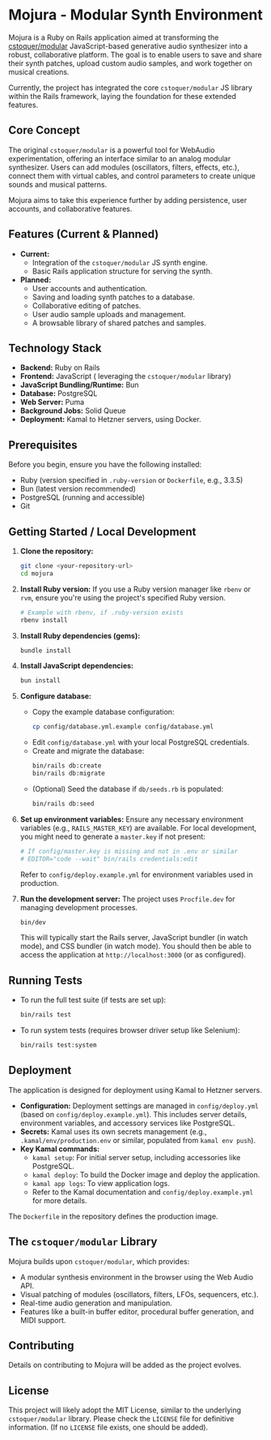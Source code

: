 # Mojura - Modular Synth Environment

Mojura is a Ruby on Rails application aimed at transforming the [cstoquer/modular](https://github.com/cstoquer/modular) JavaScript-based generative audio synthesizer into a robust, collaborative platform. The goal is to enable users to save and share their synth patches, upload custom audio samples, and work together on musical creations.

Currently, the project has integrated the core `cstoquer/modular` JS library within the Rails framework, laying the foundation for these extended features.

## Core Concept

The original `cstoquer/modular` is a powerful tool for WebAudio experimentation, offering an interface similar to an analog modular synthesizer. Users can add modules (oscillators, filters, effects, etc.), connect them with virtual cables, and control parameters to create unique sounds and musical patterns.

Mojura aims to take this experience further by adding persistence, user accounts, and collaborative features.

## Features (Current & Planned)

- **Current:**
  - Integration of the `cstoquer/modular` JS synth engine.
  - Basic Rails application structure for serving the synth.
- **Planned:**
  - User accounts and authentication.
  - Saving and loading synth patches to a database.
  - Collaborative editing of patches.
  - User audio sample uploads and management.
  - A browsable library of shared patches and samples.

## Technology Stack

- **Backend:** Ruby on Rails
- **Frontend:** JavaScript ( leveraging the `cstoquer/modular` library)
- **JavaScript Bundling/Runtime:** Bun
- **Database:** PostgreSQL
- **Web Server:** Puma
- **Background Jobs:** Solid Queue
- **Deployment:** Kamal to Hetzner servers, using Docker.

## Prerequisites

Before you begin, ensure you have the following installed:

- Ruby (version specified in `.ruby-version` or `Dockerfile`, e.g., 3.3.5)
- Bun (latest version recommended)
- PostgreSQL (running and accessible)
- Git

## Getting Started / Local Development

1.  **Clone the repository:**

    ```bash
    git clone <your-repository-url>
    cd mojura
    ```

2.  **Install Ruby version:**
    If you use a Ruby version manager like `rbenv` or `rvm`, ensure you're using the project's specified Ruby version.

    ```bash
    # Example with rbenv, if .ruby-version exists
    rbenv install
    ```

3.  **Install Ruby dependencies (gems):**

    ```bash
    bundle install
    ```

4.  **Install JavaScript dependencies:**

    ```bash
    bun install
    ```

5.  **Configure database:**

    - Copy the example database configuration:
      ```bash
      cp config/database.yml.example config/database.yml
      ```
    - Edit `config/database.yml` with your local PostgreSQL credentials.
    - Create and migrate the database:
      ```bash
      bin/rails db:create
      bin/rails db:migrate
      ```
    - (Optional) Seed the database if `db/seeds.rb` is populated:
      ```bash
      bin/rails db:seed
      ```

6.  **Set up environment variables:**
    Ensure any necessary environment variables (e.g., `RAILS_MASTER_KEY`) are available. For local development, you might need to generate a `master.key` if not present:

    ```bash
    # If config/master.key is missing and not in .env or similar
    # EDITOR="code --wait" bin/rails credentials:edit
    ```

    Refer to `config/deploy.example.yml` for environment variables used in production.

7.  **Run the development server:**
    The project uses `Procfile.dev` for managing development processes.
    ```bash
    bin/dev
    ```
    This will typically start the Rails server, JavaScript bundler (in watch mode), and CSS bundler (in watch mode).
    You should then be able to access the application at `http://localhost:3000` (or as configured).

## Running Tests

- To run the full test suite (if tests are set up):
  ```bash
  bin/rails test
  ```
- To run system tests (requires browser driver setup like Selenium):
  ```bash
  bin/rails test:system
  ```

## Deployment

The application is designed for deployment using Kamal to Hetzner servers.

- **Configuration:** Deployment settings are managed in `config/deploy.yml` (based on `config/deploy.example.yml`). This includes server details, environment variables, and accessory services like PostgreSQL.
- **Secrets:** Kamal uses its own secrets management (e.g., `.kamal/env/production.env` or similar, populated from `kamal env push`).
- **Key Kamal commands:**
  - `kamal setup`: For initial server setup, including accessories like PostgreSQL.
  - `kamal deploy`: To build the Docker image and deploy the application.
  - `kamal app logs`: To view application logs.
  - Refer to the Kamal documentation and `config/deploy.example.yml` for more details.

The `Dockerfile` in the repository defines the production image.

## The `cstoquer/modular` Library

Mojura builds upon `cstoquer/modular`, which provides:

- A modular synthesis environment in the browser using the Web Audio API.
- Visual patching of modules (oscillators, filters, LFOs, sequencers, etc.).
- Real-time audio generation and manipulation.
- Features like a built-in buffer editor, procedural buffer generation, and MIDI support.

## Contributing

Details on contributing to Mojura will be added as the project evolves.

## License

This project will likely adopt the MIT License, similar to the underlying `cstoquer/modular` library. Please check the `LICENSE` file for definitive information. (If no `LICENSE` file exists, one should be added).
